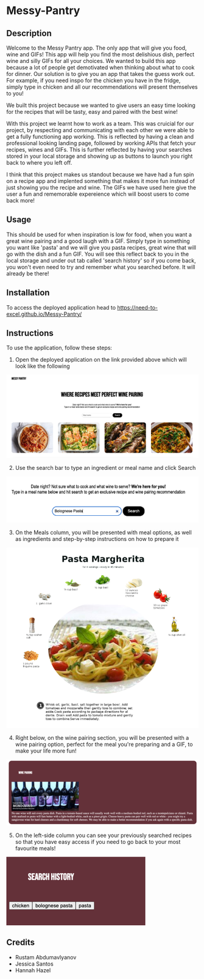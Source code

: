 # Messy-Pantry

## Description 

Welcome to the Messy Pantry app. The only app that will give you food, wine and GIFs! This app will help you find the most delishious dish, perfect wine and silly GIFs for all your choices. We wanted to build this app because a lot of people get demotivated when thinking about what to cook for dinner. Our solution is to give you an app that takes the guess work out. For example, if you need inspo for the chicken you have in the fridge, simply type in chicken and all our recommendations will present themselves to you! 

We built this project because we wanted to give users an easy time looking for the recipes that will be tasty, easy and paired with the best wine! 

With this project we learnt how to work as a team. This was cruicial for our project, by respecting and communicating with each other we were able to get a fully functioning app working. This is reflected by having a clean and professional looking landing page, followed by working APIs that fetch your recipes, wines and GIFs. This is further reflected by having your searches stored in your local storage and showing up as buttons to launch you right back to where you left off. 

I think that this project makes us standout because we have had a fun spin on a recipe app and implented something that makes it more fun instead of just showing you the recipe and wine. The GIFs we have used here give the user a fun and rememorable expereience which will boost users to come back more! 

## Usage 

This should be used for when inspiration is low for food, when you want a great wine pairing and a good laugh with a GIF. Simply type in something you want like 'pasta' and we will give you pasta recipes, great wine that will go with the dish and a fun GIF. You will see this reflect back to you in the local storage and under out tab called 'search history' so if you come back, you won't even need to try and remember what you searched before. It will already be there! 

## Installation 

To access the deployed application head to https://need-to-excel.github.io/Messy-Pantry/

## Instructions

To use the application, follow these steps:

1. Open the deployed application on the link provided above which will look like the following

![screenshot](https://raw.githubusercontent.com/need-to-excel/Messy-Pantry/main/assets/main-page.png)

2. Use the search bar to type an ingredient or meal name and click Search

![screenshot](https://raw.githubusercontent.com/need-to-excel/Messy-Pantry/main/assets/search-recipe.png)

3. On the Meals column, you will be presented with meal options, as well as ingredients and step-by-step instructions on how to prepare it

![screenshot](https://raw.githubusercontent.com/need-to-excel/Messy-Pantry/main/assets/meal-instructions.png)

4. Right below, on the wine pairing section, you will be presented with a wine pairing option, perfect for the meal you're preparing and a GIF, to make your life more fun!

![screenshot](https://raw.githubusercontent.com/need-to-excel/Messy-Pantry/main/assets/wine-pairing.png)

5. On the left-side column you can see your previously searched recipes so that you have easy access if you need to go back to your most favourite meals!

![screenshot](https://raw.githubusercontent.com/need-to-excel/Messy-Pantry/main/assets/search-history.png)

## Credits 

- Rustam Abdumavlyanov
- Jessica Santos 
- Hannah Hazel 


